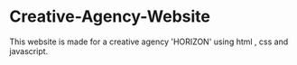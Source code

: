 # Creative-Agency-Website
This website is made for a creative agency 'HORIZON' using html , css and javascript.
